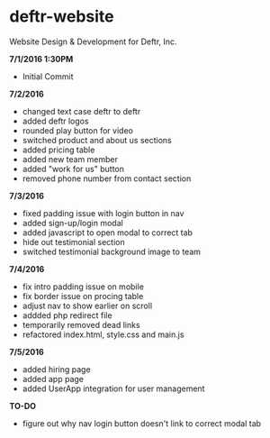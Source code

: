 # deftr-website
Website Design &amp; Development for Deftr, Inc.

<b>7/1/2016 1:30PM</b>
<ul>
  <li>Initial Commit</li>
</ul>

<b>7/2/2016</b>
<ul>
	<li>changed text case deftr to deftr</li>
	<li>added deftr logos</li>
	<li>rounded play button for video</li>
	<li>switched product and about us sections</li>
	<li>added pricing table</li>
	<li>added new team member</li>
	<li>added "work for us" button</li>
	<li>removed phone number from contact section</li>
</ul>

<b>7/3/2016</b>
	<ul>
		<li>fixed padding issue with login button in nav</li>
		<li>added sign-up/login modal</li>
		<li>added javascript to open modal to correct tab</li>
		<li>hide out testimonial section</li>
		<li>switched testimonial background image to team</li>
	</ul>

<b>7/4/2016</b>
	<ul>
		<li>fix intro padding issue on mobile</li>
		<li>fix border issue on procing table</li>
		<li>adjust nav to show earlier on scroll</li>
		<li>addded php redirect file</li>
		<li>temporarily removed dead links</li>
		<li>refactored index.html, style.css and main.js</li>
	</ul>

<b>7/5/2016</b>
<ul>
	<li>added hiring page</li>
	<li>added app page</li>
	<li>added UserApp integration for user management</li>
</ul>


<b>TO-DO</b>
	<ul>
		<li>figure out why nav login button doesn't link to correct modal tab</li>
	</ul>
